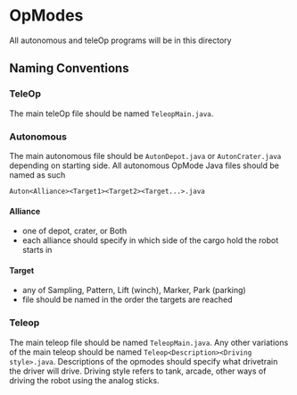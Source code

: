 # OpModes
All autonomous and teleOp programs will be in this directory<br>


## Naming Conventions

### TeleOp
The main teleOp file should be named `TeleopMain.java`.


### Autonomous
The main autonomous file should be  `AutonDepot.java` or `AutonCrater.java` depending on starting side. All autonomous OpMode Java files should be named as such
```
Auton<Alliance><Target1><Target2><Target...>.java
```

#### Alliance
- one of depot, crater, or Both
- each alliance should specify in which side of the cargo hold the robot starts in

#### Target
- any of Sampling, Pattern, Lift (winch), Marker, Park (parking)
- file should be named in the order the targets are reached

### Teleop
The main teleop file should be named `TeleopMain.java`. Any other variations of the main teleop should be named `Teleop<Description><Driving style>.java`.
Descriptions of the opmodes should specify what drivetrain the driver will drive.
Driving style refers to tank, arcade, other ways of driving the robot using the analog sticks.